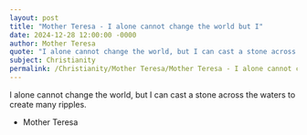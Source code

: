 ```yaml
---
layout: post
title: "Mother Teresa - I alone cannot change the world but I"
date: 2024-12-28 12:00:00 -0000
author: Mother Teresa
quote: "I alone cannot change the world, but I can cast a stone across the waters to create many ripples."
subject: Christianity
permalink: /Christianity/Mother Teresa/Mother Teresa - I alone cannot change the world but I
---
```


I alone cannot change the world, but I can cast a stone across the waters to create many ripples.

- Mother Teresa
